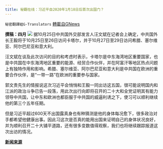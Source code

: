 ```yaml
---
title: 秘翻在线：习近平自2020年1月18日后首次出国门？
---
```

`秘密翻譯組G-Translators` [轉載自GNews](https://gnews.org/zh-hans/1617030/)

**撰稿：四月**
![](https://assets.gnews.org/wp-content/uploads/2021/10/Screenshot-2021-10-26-002843.jpg)
据10月25日中共国外交部发言人汪文斌在记者会上确定，中共国外长王毅将于10月25日至26日访问卡塔尔，并于10月27日至29日访问希腊、塞尔维亚、阿尔巴尼亚和意大利。

汪文斌在谈及此次访问的目的和考虑时表示，卡塔尔是中东海湾地区重要国家，也是中共国在中东海湾地区重要的能源、经贸合作伙伴，并在阿富汗等地区热点问题上有独特作用和影响。希腊、塞尔维亚、阿尔巴尼亚和意大利是中共国在欧洲的重要合作伙伴，是“一带一路”在欧洲的重要参与国家。

郭文贵先生的情报说这次习近平会悄悄和王毅一同出访这五国，很可能说明国内和江派的政治斗争已告一段落，用此次出行向即将召开的二十大和全党证明其有能力领导中共国，让中东和欧洲也都臣服于中共国的威逼利诱之下，使习可以顺利继续他的第三个五年任期。

但是习近平超过600天不出国露真身也有种猜测是他的身体每况愈下，很多政治对手都希望他健康出事。因此习这次是否真的能用出国来证明自己的身体状况良好，并为顺利召开二十大铺平道路，还有很多变数值得观察，我们也将继续跟踪报道这次出访的情况。

**[新闻来源](http://www.chinanews.com/gn/2021/10-25/9594719.shtml)**
